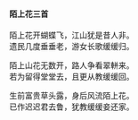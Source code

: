#### 陌上花三首

陌上花开蝴蝶飞，江山犹是昔人非。  
遗民几度垂垂老，游女长歌缓缓归。

陌上山花无数开，路人争看翠軿来。  
若为留得堂堂去，且更从教缓缓回。

生前富贵草头露，身后风流陌上花。  
已作迟迟君去鲁，犹教缓缓妾还家。